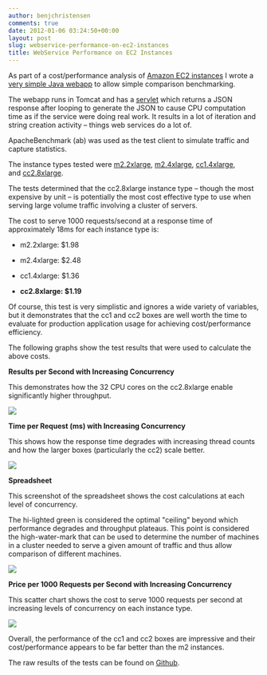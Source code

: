 ```yaml
---
author: benjchristensen
comments: true
date: 2012-01-06 03:24:50+00:00
layout: post
slug: webservice-performance-on-ec2-instances
title: WebService Performance on EC2 Instances
---
```


As part of a cost/performance analysis of [Amazon EC2 instances](http://aws.amazon.com/ec2/instance-types/) I wrote a [very simple Java webapp](https://github.com/benjchristensen/WSPerformanceTest) to allow simple comparison benchmarking.

The webapp runs in Tomcat and has a [servlet](https://github.com/benjchristensen/WSPerformanceTest/blob/master/src/com/wsperformancetest/ComputationalSimulationService.java) which returns a JSON response after looping to generate the JSON to cause CPU computation time as if the service were doing real work. It results in a lot of iteration and string creation activity – things web services do a lot of.

ApacheBenchmark (ab) was used as the test client to simulate traffic and capture statistics.

The instance types tested were [m2.2xlarge](https://github.com/benjchristensen/WSPerformanceTest/blob/master/testResults/2012_January5_EC2_Testing/machine_information_ec2_m2.2xlarge.txt), [m2.4xlarge](https://github.com/benjchristensen/WSPerformanceTest/blob/master/testResults/2012_January5_EC2_Testing/machine_information_ec2_m2.4xlarge.txt), [cc1.4xlarge](https://github.com/benjchristensen/WSPerformanceTest/blob/master/testResults/2012_January5_EC2_Testing/machine_information_ec2_cc1.4xlarge.txt), and [cc2.8xlarge](https://github.com/benjchristensen/WSPerformanceTest/blob/master/testResults/2012_January5_EC2_Testing/machine_information_ec2_cc2.8xlarge.txt).

The tests determined that the cc2.8xlarge instance type – though the most expensive by unit – is potentially the most cost effective type to use when serving large volume traffic involving a cluster of servers.

The cost to serve 1000 requests/second at a response time of approximately 18ms for each instance type is:



	
  * m2.2xlarge: $1.98

	
  * m2.4xlarge: $2.48

	
  * cc1.4xlarge: $1.36

	
  * **cc2.8xlarge: $1.19**


Of course, this test is very simplistic and ignores a wide variety of variables, but it demonstrates that the cc1 and cc2 boxes are well worth the time to evaluate for production application usage for achieving cost/performance efficiency.

The following graphs show the test results that were used to calculate the above costs.

**Results per Second with Increasing Concurrency**

This demonstrates how the 32 CPU cores on the cc2.8xlarge enable significantly higher throughput.

![](http://benjchristensen.files.wordpress.com/2012/01/requests_per_second_with_increasing_concurrency.png?w=800)

**Time per Request (ms) with Increasing Concurrency**

This shows how the response time degrades with increasing thread counts and how the larger boxes (particularly the cc2) scale better.

![](http://benjchristensen.files.wordpress.com/2012/01/time_per_request_with_increasing_concurrency.png?w=800)

**Spreadsheet**

This screenshot of the spreadsheet shows the cost calculations at each level of concurrency.

The hi-lighted green is considered the optimal "ceiling" beyond which performance degrades and throughput plateaus. This point is considered the high-water-mark that can be used to determine the number of machines in a cluster needed to serve a given amount of traffic and thus allow comparison of different machines.

![](http://benjchristensen.files.wordpress.com/2012/01/ec2-performance-data.png?w=800)

**Price per 1000 Requests per Second with Increasing Concurrency**

This scatter chart shows the cost to serve 1000 requests per second at increasing levels of concurrency on each instance type.

![](http://benjchristensen.files.wordpress.com/2012/01/price_with_increasing_concurrency.png?w=800)

Overall, the performance of the cc1 and cc2 boxes are impressive and their cost/performance appears to be far better than the m2 instances.

The raw results of the tests can be found on [Github](https://github.com/benjchristensen/WSPerformanceTest/tree/master/testResults/2012_January5_EC2_Testing).

